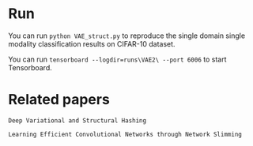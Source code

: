 # Run

You can run `python VAE_struct.py` to reproduce the single domain single modality classification results on CIFAR-10 dataset.

You can run `tensorboard --logdir=runs\VAE2\ --port 6006` to start Tensorboard.


# Related papers

`Deep Variational and Structural Hashing`

`Learning Efficient Convolutional Networks through Network Slimming`
